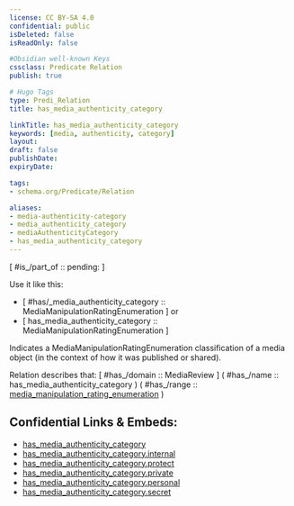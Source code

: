 ```yaml
---
license: CC BY-SA 4.0
confidential: public
isDeleted: false
isReadOnly: false

#Obsidian well-known Keys
cssclass: Predicate Relation
publish: true

# Hugo Tags
type: Predi_Relation
title: has_media_authenticity_category

linkTitle: has_media_authenticity_category
keywords: [media, authenticity, category]
layout: 
draft: false
publishDate:
expiryDate: 

tags:
- schema.org/Predicate/Relation

aliases:
- media-authenticity-category
- media_authenticity_category
- mediaAuthenticityCategory
- has_media_authenticity_category
---
```


[ #is_/part_of :: pending: ]

Use it like this: 
- [ #has/_media_authenticity_category :: MediaManipulationRatingEnumeration ] or 
- [ has_media_authenticity_category :: MediaManipulationRatingEnumeration ] 

Indicates a MediaManipulationRatingEnumeration classification of a media object
(in the context of how it was published or shared).

Relation describes that: 
[ #has_/domain  :: MediaReview ]
( #has_/name :: has_media_authenticity_category )
( #has_/range :: [media_manipulation_rating_enumeration](schema.org/Type/is_a_/intangible/enumeration/media_manipulation_rating_enumeration.md) )



## Confidential Links & Embeds: 
- [has_media_authenticity_category](../../../../../_public/schema.org/Predicate/Relations/has/has_media_authenticity_category.md) 
- [has_media_authenticity_category.internal](../../../../../_internal/schema.org/Predicate/Relations/has/has_media_authenticity_category.internal.md) 
- [has_media_authenticity_category.protect](../../../../../_protect/schema.org/Predicate/Relations/has/has_media_authenticity_category.protect.md) 
- [has_media_authenticity_category.private](../../../../../_private/schema.org/Predicate/Relations/has/has_media_authenticity_category.private.md) 
- [has_media_authenticity_category.personal](../../../../../_personal/schema.org/Predicate/Relations/has/has_media_authenticity_category.personal.md) 
- [has_media_authenticity_category.secret](../../../../../_secret/schema.org/Predicate/Relations/has/has_media_authenticity_category.secret.md) 
